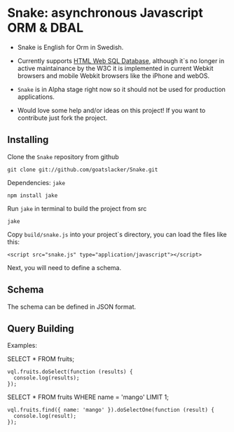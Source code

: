 # Snake: asynchronous Javascript ORM & DBAL #

- Snake is English for Orm in Swedish.

- Currently supports [HTML Web SQL Database](http://dev.w3.org/html5/webdatabase/), although it`s no longer in active maintainance by the W3C it is implemented in current Webkit browsers and mobile Webkit browsers like the iPhone and webOS.

- `Snake` is in Alpha stage right now so it should not be used for production applications.

- Would love some help and/or ideas on this project! If you want to contribute just fork the project.

## Installing

Clone the `Snake` repository from github

    git clone git://github.com/goatslacker/Snake.git

Dependencies:
`jake`

    npm install jake

Run `jake` in terminal to build the project from src

    jake

Copy `build/snake.js` into your project`s directory, you can load the files like this:

    <script src="snake.js" type="application/javascript"></script>

Next, you will need to define a schema.

## Schema

The schema can be defined in JSON format.

## Query Building

Examples:

SELECT * FROM fruits;

    vql.fruits.doSelect(function (results) {
      console.log(results);
    });

SELECT * FROM fruits WHERE name = 'mango' LIMIT 1;

    vql.fruits.find({ name: 'mango' }).doSelectOne(function (result) {
      console.log(result);
    });
